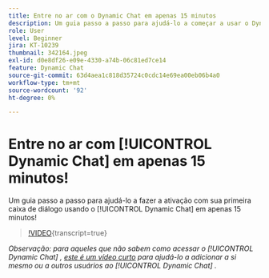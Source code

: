 ```yaml
---
title: Entre no ar com o Dynamic Chat em apenas 15 minutos
description: Um guia passo a passo para ajudá-lo a começar a usar o Dynamic Chat em apenas 15 minutos!
role: User
level: Beginner
jira: KT-10239
thumbnail: 342164.jpeg
exl-id: d0e8df26-e09e-4330-a74b-06c81ed7ce14
feature: Dynamic Chat
source-git-commit: 63d4aea1c818d35724c0cdc14e69ea00eb06b4a0
workflow-type: tm+mt
source-wordcount: '92'
ht-degree: 0%

---
```


# Entre no ar com [!UICONTROL Dynamic Chat] em apenas 15 minutos!

Um guia passo a passo para ajudá-lo a fazer a ativação com sua primeira caixa de diálogo usando o [!UICONTROL Dynamic Chat] em apenas 15 minutos!

>[!VIDEO](https://video.tv.adobe.com/v/342164/?quality=12&learn=on){transcript=true}

*Observação: para aqueles que não sabem como acessar o [!UICONTROL Dynamic Chat] , [este é um vídeo curto](https://experienceleague.adobe.com/docs/marketo-learn/tutorials/dynamic-chat/user-management.html?lang=en) para ajudá-lo a adicionar a si mesmo ou a outros usuários ao [!UICONTROL Dynamic Chat] .*
